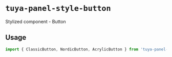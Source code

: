 # `tuya-panel-style-button`

Stylized component - Button

## Usage

```jsx
import { ClassicButton, NordicButton, AcrylicButton } from 'tuya-panel-style-button';
```
